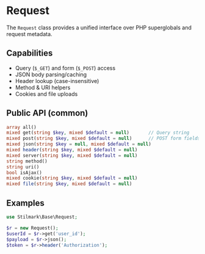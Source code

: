 # Request

The `Request` class provides a unified interface over PHP superglobals and request metadata.

## Capabilities
- Query (`$_GET`) and form (`$_POST`) access
- JSON body parsing/caching
- Header lookup (case-insensitive)
- Method & URI helpers
- Cookies and file uploads

## Public API (common)
```php
array all()
mixed get(string $key, mixed $default = null)       // Query string
mixed post(string $key, mixed $default = null)      // POST form fields
mixed json(string $key = null, mixed $default = null)
mixed header(string $key, mixed $default = null)
mixed server(string $key, mixed $default = null)
string method()
string uri()
bool isAjax()
mixed cookie(string $key, mixed $default = null)
mixed file(string $key, mixed $default = null)
```

## Examples
```php
use Stilmark\Base\Request;

$r = new Request();
$userId = $r->get('user_id');
$payload = $r->json();
$token = $r->header('Authorization');
```
